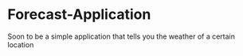 Forecast-Application
====================

Soon to be a simple application that tells you the weather of a certain location

